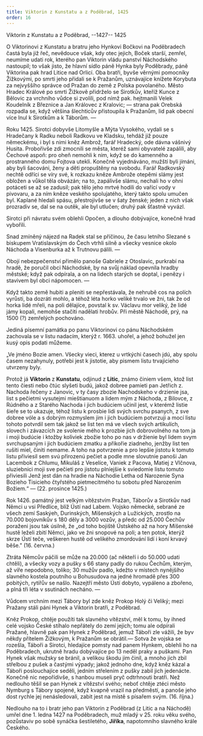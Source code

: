 ```yaml
---
title: Viktorin z Kunstatu a z Poděbrad, 1425
order: 16
---
```

Viktorin z Kunstatu a z Poděbrad, --1427-- 1425

O Viktorinovi z Kunstatu a bratru jeho Hynkovi Bočkovi na Poděbradech častá byla
již řeč, nevědouce však, kdy otec jejich, Boček starší, zemřel, neumíme udati rok, kterého pan
Viktorin vládu panství Náchodského nastoupil; to však jisto, že hlavní sídlo páně Hynka byly
Poděbrady, páně Viktorina pak hrad Litice nad Orlicí. Oba bratři, byvše věrnými pomocníky
Žížkovými, po smrti jeho přidali se k Pražanům, uznávajíce knížete Korybuta za nejvyššího
správce od Pražan do země z Polska povolaného. Město Hradec Králové po smrti Žižkově přidrželo se Sirotkův, kteříž Kunce z Bělovic
za vrchního vůdce si zvolili, pod nímž pak. hejtmanili Velek Koudelník z Březnice a Jan
Královec z Kralovic; — strana pak Orebská rozpadla se, když většina šlechticův přistoupila k
Pražanům, lid pak obecní více lnul k Sirotkům a k Táborům. —

Roku 1425. Sirotci dobyvše Litomyšle a Mýta Vysokého, vydali se s Hradečany k
Radku neboli Radkovu ve Kladsku, tehdáž již pouze německému, i byl s nimi kněz Ambrož,
farář Hradecký, ode dávna vášnivý Husita. Probořivše zdi zmocnili se města, kteréž sami
obyvatelé zapálili, aby Čechové aspoň: pro oheň nemohli k nim, když se do kamenného a
prostranného domu Fojtova utekli. Konečně vyjednáváno, mužští byli jímáni, aby byli
šacováni, ženy a děti propuštěny na svobodu. Farář Radkovský nechtě odříci se víry své, k
rozkazu kněze Ambrože otepěmi slámy jest obložen a vůkol těla obvázán; na to, zapálivše
slámu, nechali ho v ohni potáceti se až se zadusil; pak tělo jeho mrtvé hodili do vařící vody v
pivovaru, a za ním kněze veského spolujatého, který takto spolu umučen byl. Kaplané hledali
spásu, přestrojivše se v šaty ženské; jeden z nich však prozradiv se, dal se na outěk, ale byl
utlučen; druhý pak šťastně vyvázl.

Sirotci při návratu svém oblehli Opočen, a dlouho dobývajíce, konečně hrad vybořili.

Snad zmíněný nájezd na Radek stal se příčinou, že času letního Slezané s biskupem
Vratislavským do Čech vtrhli silně a všecky vesnice okolo Náchoda a Visenburka až k
Trutnovu pálili. —

Obojí nebezpečenství přimělo panoše Gabriele z Otoslavic, purkrabí na hradě, že
poručil obci Náchodské, by na svůj náklad opevnila hradby městské; když pak odpírala, a on
na lidech starých se doptal, i penězy i stavivem byl obci nápomocen. —

Když takto země hubiti a pleniti se nepřestávala, že nehrubě cos na polích vyrůsti, ba dozráti mohlo, a téhož léta horko veliké trvalo ve žni, tak že od horka
lidé mřeli, na poli dělajíce, povstal k sv. Václavu mor veliký, že lidé jámy kopali, nemohše
stačiti nadělati hrobův. Při městě Náchodě, prý, na 1500 (?) zemřelých pochováno.

Jediná písemní památka po panu Viktorinovi co pánu Náchodském zachovala se v
listu nadacím, kterýž r. 1663. uhořel, a jehož bohužel jen kusý opis podati můžeme.

„Ve jméno Bozie amen. Všecky vieci, kterez u vrtkýchi časech jdú, aby spolu časem
nezahynuly, potřebi jest k jistotie, aby pismem listu trvajicieho utvrzeny byly.

Protož já **Viktorin** z **Kunstatu**, odjinud z **Litic**, známo činiem všem, ktož list tento
čiesti nebo čtúc slyšeti budú, jakož dobree pamieti pan Jetřich z. Nachoda řečeny z Janovic, v
ty časy zbozie Nachodskeho v drzienie jsa, list s pečietmi vysutejmi mieštianuom a lidem
mým z Náchoda, z Bilovce, z Rúdného a z Starého Nachoda i jich budúciem učinil jest, v
kterémž listie šieře se to ukazuje, téhož listu k prosbie lidi svých svrchu psanych, z sve dobree
vóle a s dobrým rozmyslem jim i jich budúciem potvrzuji a mocí listu tohoto potvrdil sem tak
jakož se list ten má ve všech svých artikulích, slovech i závazcích ze svolenie mého k prozbie
jich dobrovolného na tom ja i moji budúcie i ktožby koliviek zbožie toho po nas v držienie byl
lidem svym svrchupsaným i jich budúciem zmatku a přikořie ziadneho, jenžby list ten rušiti
miel, činiti nemame. A toho na potvrzenie a pro lepšie jistotu k tomuto listu přiviesil sem svú
přirozenú pečiet a podle mne slovutnie panoši Jan Lacembok z Chlumu, Mikuláš z Veselíce,
Vaniek z Pacova, Matiej z Vlčnova, sluziebnici moji sve pečieti pro jistotu plníejšie k
sviedomie listu tomuto přiviesili Jenž jest dán na hradie na Náchodie Letha od Narozenie
Syna Bozieho Tisicieho čtyřstého pietmecitmého tu sobotu před Narozenim Božiem.“ — (22.
prosince 1425.)

Rok 1426. památný jest velkým vítězstvím Pražan, Táborův a Sirotkův nad Němci u
vsi Předlice, blíž Ústí nad Labem. Vojsko německé, sebrané ze všech zemí Saskýeh,
Durinských, Míšenských a Lužických, zrostlo na 70.000 bojovníkův s 180 děly a 3000 vozův,
a předc od 25.000 Čechův poraženi jsou tak úsilně, že „od toho bojiště Ústského až na hory
Míšenské hustě leželi zbití Němci, jako ve žni snopové na poli; a ten potok, kterýž skrze Ústí
teče, veškeren hustě od velikého zmordování lidí i koní krvavý běše." (16. června.)

Ztráta Němcův páčili se může na 20.000 (ač někteří i do 50.000 udati chtěli), a všecky
vozy a pušky s 66 stany padly do rukou Čechům, kterým, až víře nepodobno, toliko; 30
mužův padlo, kdežto v místech nynějšího slavného kostela poutního u Bohusudova na jedné
hromadě přes 300 pobitých, rytířův se našlo. Nazejtří město Ústí dobyto, vypáleno a zbořeno,
a plná tři léta v ssutinách necháno. —

Vůdcem vrchním mezi Tábory byl zde kněz Prokop Holý či Veliký; mezi Pražany stáli
páni Hynek a Viktorin bratři, z Poděbrad.

Kněz Prokop, chtěje použíti tak slavného vítězství, měl k tomu, by ihned celé vojsko
České stíhalo nepřátely do zemí jejich; tomu ale odpírali Pražané, hlavně pak pan Hynek z
Poděbrad, jemuž Táboři zle vážili, že byv někdy přítelem Žižkovým, k Pražanům se obrátil.—
Sotva že vojska se rozešla, Táboři a Sirotci, hledajíce pomsty nad panem Hynkem, oblehli ho
na Poděbradech, ukrutně hradu dobývajíce po 13 neděl praky a puškami. Pan Hynek však
mužsky se bránil, a velikou škodu jim činil, a mnoho jich zbil střelbou z pušek a častými
výpady; jakož jednoho dne, když kněz kázal a Táboři poslouchajíce seděli, jedním střelením z
pušky zabil jich jedenácte. Konečně nic nepořídivše, s hanbou museli pryč odtrhnouti bratři.
Než nedlouho těšil se pan Hynek z vítězství svého; neboť chtěje ztéci město Nymburg
s Tábory spojené, když kvapně vrazil na předměstí, a panoše jeho dost rychle jej nenásledovali, zabit
jest na místě s písařem svým. (16. října.)

Nedlouho na to i bratr jeho pan Viktorin z Poděbrad (z Litic a na Náchodě) umřel dne 1. ledna 1427 na Poděbradech, muž mladý v 25. roku věku svého, pozůstaviv po sobě synáčka šestiletého, **Jiříka**, napotomního slavného krále Českého.





















